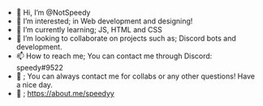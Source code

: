 - 👋 Hi, I’m @NotSpeedy
- 👀 I’m interested; in Web development and designing!
- 🌱 I’m currently learning; JS, HTML and CSS
- 💞️ I’m looking to collaborate on projects such as; Discord bots and development.
- 📫 How to reach me; You can contact me through Discord: speedy#9522
- 🐣 ; You can always contact me for collabs or any other questions! Have a nice day.
- 📌 ; https://about.me/speedyy
